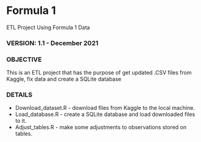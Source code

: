 # Formula 1
ETL Project Using Formula 1 Data

### VERSION: 1.1 - December 2021

### OBJECTIVE
This is an ETL project that has the purpose of get updated .CSV files from Kaggle, fix data and create a SQLite database

### DETAILS
* Download_dataset.R - download files from Kaggle to the local machine.
* Load_database.R - create a SQLite database and load downloaded files to it.
* Adjust_tables.R - make some adjustments to observations stored on tables.
